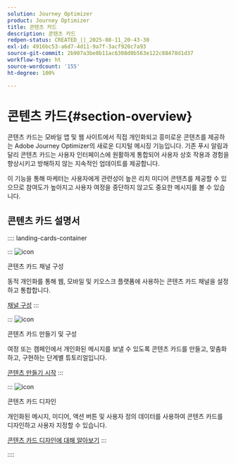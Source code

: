 ```yaml
---
solution: Journey Optimizer
product: Journey Optimizer
title: 콘텐츠 카드
description: 콘텐츠 카드
redpen-status: CREATED_||_2025-08-11_20-43-30
exl-id: 4916bc53-a6d7-4d11-9a7f-3acf920c7a93
source-git-commit: 2b907a3be8b11ac6308d0b563e122c88478d1d37
workflow-type: ht
source-wordcount: '155'
ht-degree: 100%

---
```


# 콘텐츠 카드{#section-overview}

콘텐츠 카드는 모바일 앱 및 웹 사이트에서 직접 개인화되고 흥미로운 콘텐츠를 제공하는 Adobe Journey Optimizer의 새로운 디지털 메시징 기능입니다. 기존 푸시 알림과 달리 콘텐츠 카드는 사용자 인터페이스에 원활하게 통합되어 사용자 상호 작용과 경험을 향상시키고 방해하지 않는 지속적인 업데이트를 제공합니다.

이 기능을 통해 마케터는 사용자에게 관련성이 높은 리치 미디어 콘텐츠를 제공할 수 있으므로 참여도가 높아지고 사용자 여정을 중단하지 않고도 중요한 메시지를 볼 수 있습니다.

## 콘텐츠 카드 설명서

:::: landing-cards-container

:::
![icon](https://cdn.experienceleague.adobe.com/icons/gear.svg?lang=ko)

콘텐츠 카드 채널 구성

동적 개인화를 통해 웹, 모바일 및 키오스크 플랫폼에 사용하는 콘텐츠 카드 채널을 설정하고 통합합니다.

[채널 구성](configure-landing-page.md)
:::

:::
![icon](https://cdn.experienceleague.adobe.com/icons/circle-play.svg?lang=ko)

콘텐츠 카드 만들기 및 구성

여정 또는 캠페인에서 개인화된 메시지를 보낼 수 있도록 콘텐츠 카드를 만들고, 맞춤화하고, 구현하는 단계별 튜토리얼입니다.

[콘텐츠 만들기 시작](../using/content-card/create-content-card.md)
:::

:::
![icon](https://cdn.experienceleague.adobe.com/icons/puzzle-piece.svg?lang=ko)

콘텐츠 카드 디자인

개인화된 메시지, 미디어, 액션 버튼 및 사용자 정의 데이터를 사용하여 콘텐츠 카드를 디자인하고 사용자 지정할 수 있습니다.

[콘텐츠 카드 디자인에 대해 알아보기](../using/content-card/design-content-card.md)
:::

::::

